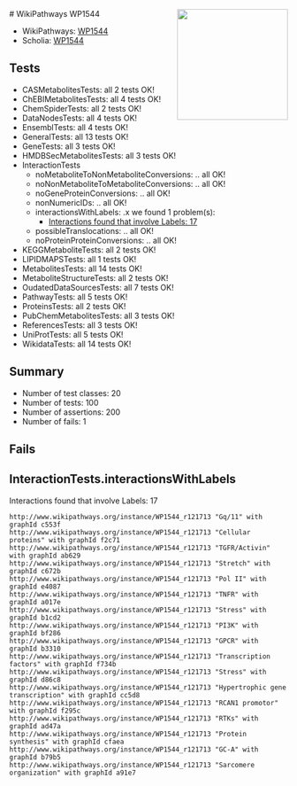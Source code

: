 <img style="float: right; width: 200px" src="https://upload.wikimedia.org/wikipedia/commons/thumb/8/83/Wplogo_with_text_500.png/640px-Wplogo_with_text_500.png" />
# WikiPathways WP1544

* WikiPathways: [WP1544](https://identifiers.org/wikipathways:WP1544)
* Scholia: [WP1544](https://scholia.toolforge.org/wikipathways/WP1544)
## Tests
* CASMetabolitesTests: all 2 tests OK!
* ChEBIMetabolitesTests: all 4 tests OK!
* ChemSpiderTests: all 2 tests OK!
* DataNodesTests: all 4 tests OK!
* EnsemblTests: all 4 tests OK!
* GeneralTests: all 13 tests OK!
* GeneTests: all 3 tests OK!
* HMDBSecMetabolitesTests: all 3 tests OK!
* InteractionTests
    * noMetaboliteToNonMetaboliteConversions: .. all OK!
    * noNonMetaboliteToMetaboliteConversions: .. all OK!
    * noGeneProteinConversions: .. all OK!
    * nonNumericIDs: .. all OK!
    * interactionsWithLabels: .x we found 1 problem(s):
        * [Interactions found that involve Labels: 17](#fe97a8bf)
    * possibleTranslocations: .. all OK!
    * noProteinProteinConversions: .. all OK!
* KEGGMetaboliteTests: all 2 tests OK!
* LIPIDMAPSTests: all 1 tests OK!
* MetabolitesTests: all 14 tests OK!
* MetaboliteStructureTests: all 2 tests OK!
* OudatedDataSourcesTests: all 7 tests OK!
* PathwayTests: all 5 tests OK!
* ProteinsTests: all 2 tests OK!
* PubChemMetabolitesTests: all 3 tests OK!
* ReferencesTests: all 3 tests OK!
* UniProtTests: all 5 tests OK!
* WikidataTests: all 14 tests OK!


## Summary

* Number of test classes: 20
* Number of tests: 100
* Number of assertions: 200
* Number of fails: 1

## Fails

<a name="fe97a8bf" />

## InteractionTests.interactionsWithLabels

Interactions found that involve Labels: 17
```
http://www.wikipathways.org/instance/WP1544_r121713 "Gq/11" with graphId c553f
http://www.wikipathways.org/instance/WP1544_r121713 "Cellular proteins" with graphId f2c71
http://www.wikipathways.org/instance/WP1544_r121713 "TGFR/Activin" with graphId ab629
http://www.wikipathways.org/instance/WP1544_r121713 "Stretch" with graphId c672b
http://www.wikipathways.org/instance/WP1544_r121713 "Pol II" with graphId e4087
http://www.wikipathways.org/instance/WP1544_r121713 "TNFR" with graphId a017e
http://www.wikipathways.org/instance/WP1544_r121713 "Stress" with graphId b1cd2
http://www.wikipathways.org/instance/WP1544_r121713 "PI3K" with graphId bf286
http://www.wikipathways.org/instance/WP1544_r121713 "GPCR" with graphId b3310
http://www.wikipathways.org/instance/WP1544_r121713 "Transcription factors" with graphId f734b
http://www.wikipathways.org/instance/WP1544_r121713 "Stress" with graphId d86c8
http://www.wikipathways.org/instance/WP1544_r121713 "Hypertrophic gene transcription" with graphId cc5d8
http://www.wikipathways.org/instance/WP1544_r121713 "RCAN1 promotor" with graphId f295c
http://www.wikipathways.org/instance/WP1544_r121713 "RTKs" with graphId ad47a
http://www.wikipathways.org/instance/WP1544_r121713 "Protein synthesis" with graphId cfaea
http://www.wikipathways.org/instance/WP1544_r121713 "GC-A" with graphId b79b5
http://www.wikipathways.org/instance/WP1544_r121713 "Sarcomere organization" with graphId a91e7
```

